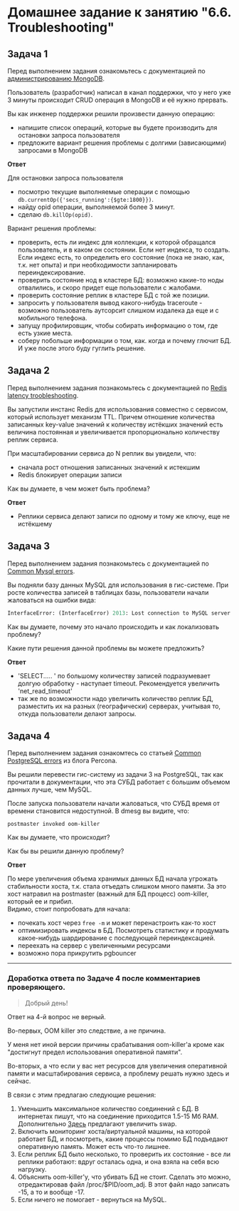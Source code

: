 # Домашнее задание к занятию "6.6. Troubleshooting"

## Задача 1

Перед выполнением задания ознакомьтесь с документацией по [администрированию MongoDB](https://docs.mongodb.com/manual/administration/).

Пользователь (разработчик) написал в канал поддержки, что у него уже 3 минуты происходит CRUD операция в MongoDB и её
нужно прервать.

Вы как инженер поддержки решили произвести данную операцию:
- напишите список операций, которые вы будете производить для остановки запроса пользователя
- предложите вариант решения проблемы с долгими (зависающими) запросами в MongoDB

**Ответ**

Для остановки запроса пользователя
- посмотрю текущие выполняемые операции с помощью `db.currentOp({'secs_running':{$gte:1800}})`.
- найду opid операции, выполняемой более 3 минут.
- сделаю `db.killOp(opid)`.

Вариант решения проблемы:
- проверить, есть ли индекс для коллекции, к которой обращался пользователь, и в каком он состоянии. Если нет индекса, то создать.
Если индекс есть, то определить его состояние (пока не знаю, как, т.к. нет опыта) и при необходимости запланировать переиндексирование.
- проверить состояние нод в кластере БД: возможно какие-то ноды отвалились, и скоро придет еще пользователи с жалобами.
- проверить состояние реплик в кластере БД с той же позиции.
- запросить у пользователя вывод какого-нибудь traceroute - возможно пользователь аутсорсит слишком издалека да еще и с мобильного телефона.   
- запущу профилировщик, чтобы собирать информацию о том, где есть узкие места.
- соберу побольше информации о том, как. когда и почему глючит БД. И уже после этого буду гуглить решение.

## Задача 2

Перед выполнением задания познакомьтесь с документацией по [Redis latency troobleshooting](https://redis.io/topics/latency).

Вы запустили инстанс Redis для использования совместно с сервисом, который использует механизм TTL.
Причем отношение количества записанных key-value значений к количеству истёкших значений есть величина постоянная и
увеличивается пропорционально количеству реплик сервиса.

При масштабировании сервиса до N реплик вы увидели, что:
- сначала рост отношения записанных значений к истекшим
- Redis блокирует операции записи

Как вы думаете, в чем может быть проблема?

**Ответ**
- Реплики сервиса делают записи по одному и тому же ключу, еще не истёкшему

## Задача 3

Перед выполнением задания познакомьтесь с документацией по [Common Mysql errors](https://dev.mysql.com/doc/refman/8.0/en/common-errors.html).

Вы подняли базу данных MySQL для использования в гис-системе. При росте количества записей в таблицах базы,
пользователи начали жаловаться на ошибки вида:
```python
InterfaceError: (InterfaceError) 2013: Lost connection to MySQL server during query u'SELECT..... '
```

Как вы думаете, почему это начало происходить и как локализовать проблему?

Какие пути решения данной проблемы вы можете предложить?

**Ответ**

- 'SELECT..... ' по большому количеству записей подразумевает долгую обработку - наступает timeout.
Рекомендуется увеличить 'net_read_timeout'
- так же по возможности надо увеличить количество реплик БД, разместить их на разных (географически) серверах, учитывая то, откуда пользователи делают запросы.

## Задача 4

Перед выполнением задания ознакомтесь со статьей [Common PostgreSQL errors](https://www.percona.com/blog/2020/06/05/10-common-postgresql-errors/) из блога Percona.

Вы решили перевести гис-систему из задачи 3 на PostgreSQL, так как прочитали в документации, что эта СУБД работает с
большим объемом данных лучше, чем MySQL.

После запуска пользователи начали жаловаться, что СУБД время от времени становится недоступной. В dmesg вы видите, что:

`postmaster invoked oom-killer`

Как вы думаете, что происходит?

Как бы вы решили данную проблему?

**Ответ**

По мере увеличения объема хранимых данных БД начала угрожать стабильности хоста, т.к. стала отъедать слишком много памяти. За это хост натравил на postmaster (важный для БД процесс) oom-killer, который ее и прибил.  
Видимо, стоит попробовать для начала:
- почекать хост через `free -m` и может перенастроить как-то хост
- оптимизировать индексы в БД. Посмотреть статистику и продумать какое-нибудь шардирование с последующей переиндексацией.
- переехать на сервер с увеличенными ресурсами
- возможно пора прикрутить pgbouncer

---

### Доработка ответа по Задаче 4 после комментариев проверяющего.
> Добрый день!
>
Ответ на 4-й вопрос не верный.
>
Во-первых, OOM killer это следствие, а не причина.

У меня нет иной версии причины срабатывания oom-killer'а кроме как "достигнут предел использования оперативной памяти".
>
Во-вторых, а что если у вас нет ресурсов для увеличения оперативной памяти и масштабирования сервиса, а проблему решать нужно здесь и сейчас.

В связи с этим предлагаю следующие решения:
1. Уменьшить максимальное количество соединений с БД. В интернетах пишут, что на соединение приходится 1.5-15 Мб RAM. Дополнительно [Здесь](https://www.postgresql.org/message-id/45E811CB.8040300@oss.ntt.co.jp) предлагают увеличить swap.
2. Включить мониторинг хоста/виртуальной машины, на которой работает БД, и посмотреть, какие процессы помимо БД подъедают оперативную память. Может есть что-то лишнее.
3. Если реплик БД было несколько, то проверить их состояние - все ли реплики работают: вдруг осталась одна, и она взяла на себя всю нагрузку.
4. Объяснить oom-killer'у, что убивать БД не стоит. Сделать это можно, отредактировав файл /proc/$PID/oom_adj. В этот файл надо записать -15, а то и вообще -17.
5. Если ничего не помогает - вернуться на MySQL.
